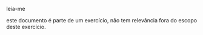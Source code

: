 leia-me

este documento é parte de um exercício, não tem relevância fora do escopo deste exercício.
